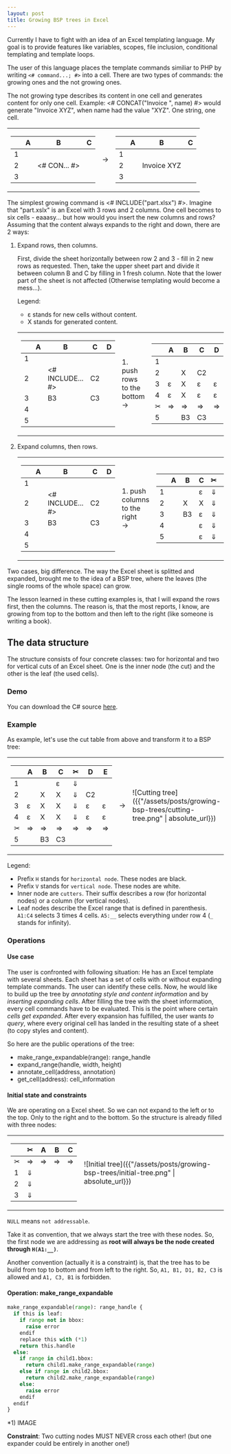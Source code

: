 ```yaml
---
layout: post
title: Growing BSP trees in Excel
---
```

Currently I have to fight with an idea of an Excel templating language. My goal is to provide features like variables, scopes, file inclusion, conditional templating and template loops.

The user of this language places the template commands similiar to PHP by writing `<# command...; #>` into a cell. There are two types of commands: the growing ones and the not growing ones.

The not growing type describes its content in one cell and generates content for only one cell. Example: <# CONCAT("Invoice ", name) #> would generate "Invoice XYZ", when name had the value "XYZ". One string, one cell.

<table cellpadding="0" cellspacing="0" border="0">
<tr>
<td>

| |A|B|C|
|-|-|-|-|
|1| | | |
|2| |<# CON... #>| |
|3| | | |

</td>
<td>
&rarr;
</td>
<td>

| |A|B|C|
|-|-|-|-|
|1| | | |
|2| |Invoice XYZ| |
|3| | | |

</td>
</tr>
</table>


The simplest growing command is <# INCLUDE("part.xlsx") #>. Imagine that "part.xslx" is an Excel with 3 rows and 2 columns. One cell becomes to six cells - eaaasy... but how would you insert the new columns and rows? Assuming that the content always expands to the right and down, there are 2 ways:

1. Expand rows, then columns.

    First, divide the sheet horizontally between row 2 and 3 - fill in 2 new rows as requested. Then, take the upper sheet part and divide it between column B and C by filling in 1 fresh column. Note that the lower part of the sheet is not affected (Otherwise templating would become a mess...).

    Legend:

      * &epsilon; stands for new cells without content.
      * X stands for generated content.

    <table cellpadding="0" cellspacing="0" border="0">
    <tr>
    <td>

    | |A|B|C|D|
    |-|-|-|-|-|
    |1| | | | |
    |2| |<# INCLUDE... #>|C2| |
    |3| |B3|C3| |
    |4| | | | |
    |5| | | | |

    </td>
    <td>
    1. push rows to the bottom<br/>&rarr;
    </td>
    <td>

    | |A|B|C|D|
    |-|-|-|-|-|
    |1| | | | |
    |2| |X|C2| |
    |3|&epsilon;|X|&epsilon;|&epsilon;|
    |4|&epsilon;|X|&epsilon;|&epsilon;|
    |&#x2702;|&rArr;|&rArr;|&rArr;|&rArr;|
    |5| |B3|C3| |

    </td>
    <td>
    2. push columns to the right<br/>&rarr;
    </td>
    <td>

    | |A|B|C|&#x2702;|D|E|
    |-|-|-|-|-|-|-|
    |1| | |&epsilon;|&dArr;| | |
    |2| |X|X|&dArr;|C2||
    |3|&epsilon;|X|X|&dArr;|&epsilon;|&epsilon;|
    |4|&epsilon;|X|X|&dArr;|&epsilon;|&epsilon;|
    |&#x2702;|&rArr;|&rArr;|&rArr;|&rArr;|&rArr;|&rArr;|
    |5| |B3|C3| | | |

    </td>
    </tr>
    </table>




2. Expand columns, then rows.

    <table cellpadding="0" cellspacing="0" border="0">
    <tr>
    <td>

    | |A|B|C|D|
    |-|-|-|-|-|
    |1| | | | |
    |2| |<# INCLUDE... #>|C2| |
    |3| |B3|C3| |
    |4| | | | |
    |5| | | | |

    </td>
    <td>
    1. push columns to the right<br/>&rarr;
    </td>
    <td>

    | |A|B|C|&#x2702;|D|
    |-|-|-|-|-|-|
    |1| | |&epsilon;|&dArr;| |
    |2| |X|X|&dArr;|C2|
    |3| |B3|&epsilon;|&dArr;|C3|
    |4| | |&epsilon;|&dArr;| |
    |5| | |&epsilon;|&dArr;| |

    </td>
    <td>
    3. push rows to the bottom<br/>&rarr;
    </td>
    <td>

    | |A|B|C|&#x2702;|D|
    |-|-|-|-|-|-|
    |1| | |&epsilon;|&dArr;| |
    |2| |X|X|&dArr;|C2|
    |3|&epsilon;|X|X|&dArr;|C3|
    |4|&epsilon;|X|X|&dArr;| |
    |&#x2702;|&rArr;|&rArr;|&rArr;|&dArr;| |
    |5| |B3|&epsilon;|&dArr;| |

    </td>
    </tr>
    </table>

Two cases, big difference. The way the Excel sheet is splitted and expanded, brought me to the idea of a BSP tree, where the leaves (the single rooms of the whole space) can grow.

The lesson learned in these cutting examples is, that I will expand the rows first, then the columns. The reason is, that the most reports, I know, are growing from top to the bottom and then left to the right (like someone is writing a book).

## The data structure

The structure consists of four concrete classes: two for horizontal and two for vertical cuts of an Excel sheet. One is the inner node (the cut) and the other is the leaf (the used cells).

### Demo

You can download the C# source [here](TODO).

### Example

As example, let's use the cut table from above and transform it to a BSP tree:

<table cellpadding="0" cellspacing="0" border="0">
<tr>
<td>

| |A|B|C|&#x2702;|D|E|
|-|-|-|-|-|-|-|
|1| | |&epsilon;|&dArr;| | |
|2| |X|X|&dArr;|C2||
|3|&epsilon;|X|X|&dArr;|&epsilon;|&epsilon;|
|4|&epsilon;|X|X|&dArr;|&epsilon;|&epsilon;|
|&#x2702;|&rArr;|&rArr;|&rArr;|&rArr;|&rArr;|&rArr;|
|5| |B3|C3| | | |

</td>
<td>
&rarr;
</td>
<td>
![Cutting tree]({{"/assets/posts/growing-bsp-trees/cutting-tree.png" | absolute_url}})
</td>
</tr>
</table>

Legend:

* Prefix `H` stands for `horizontal node`. These nodes are black.
* Prefix `V` stands for `vertical node`. These nodes are white.
* Inner node are `cutters`. Their suffix describes a row (for horizontal nodes) or a column (for vertical nodes).
* Leaf nodes describe the Excel range that is defined in parenthesis. `A1:C4` selects 3 times 4 cells. `A5:__` selects everything under row 4 (`_` stands for infinity).

### Operations

#### Use case
The user is confronted with following situation: He has an Excel template with several sheets. Each sheet has a set of cells with or without expanding template commands. The user can identify these cells. Now, he would like to build up the tree by *annotating style and content information* and by *inserting expanding cells*. After filling the tree with the sheet information, every cell commands have to be evaluated. This is the point where certain *cells get expanded*. After every expansion has fulfilled, the user wants *to query*, where every original cell has landed in the resulting state of a sheet (to copy styles and content).

So here are the public operations of the tree:

* make_range_expandable(range): range_handle
* expand_range(handle, width, height)
* annotate_cell(address, annotation)
* get_cell(address): cell_information

#### Initial state and constraints

We are operating on a Excel sheet. So we can not expand to the left or to the top. Only to the right and to the bottom. So the structure is already filled with three nodes:

<table cellpadding="0" cellspacing="0" border="0">
<tr>
<td>

| |&#x2702;|A|B|C|
|-|-|-|-|-|
|&#x2702;|&rArr;|&rArr;|&rArr;|&rArr;|
|1|&dArr;|      |      |      |      |
|2|&dArr;|      |      |      |      |
|3|&dArr;|      |      |      |      |

</td>
<td>
![Initial tree]({{"/assets/posts/growing-bsp-trees/initial-tree.png" | absolute_url}})
</td>
</tr>
</table>

`NULL` means `not addressable`.

Take it as convention, that we always start the tree with these nodes. So, the first node we are addressing as **root will always be the node created through `H(A1:__)`**.

Another convention (actually it is a constraint) is, that the tree has to be build from top to bottom and from left to the right. So, `A1, B1, D1, B2, C3` is allowed and `A1, C3, B1` is forbidden.

#### Operation: make_range_expandable

```python
make_range_expandable(range): range_handle {
  if this is leaf:
    if range not in bbox:
      raise error
    endif
    replace this with (*1)
    return this.handle
  else:
    if range in child1.bbox:
      return child1.make_range_expandable(range)
    else if range in child2.bbox:
      return child2.make_range_expandable(range)
    else:
      raise error
    endif
  endif
}
```
*1) IMAGE

**Constraint**: Two cutting nodes MUST NEVER cross each other! (but one expander could be entirely in another one!)
